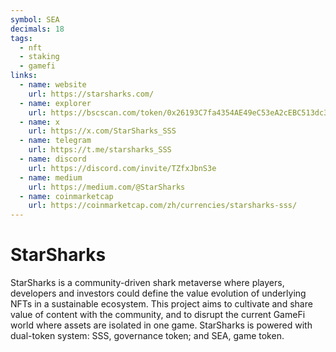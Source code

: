```yaml
---
symbol: SEA
decimals: 18
tags:
  - nft
  - staking
  - gamefi
links:
  - name: website
    url: https://starsharks.com/
  - name: explorer
    url: https://bscscan.com/token/0x26193C7fa4354AE49eC53eA2cEBC513dc39A10aa
  - name: x
    url: https://x.com/StarSharks_SSS
  - name: telegram
    url: https://t.me/starsharks_SSS
  - name: discord
    url: https://discord.com/invite/TZfxJbnS3e
  - name: medium
    url: https://medium.com/@StarSharks
  - name: coinmarketcap
    url: https://coinmarketcap.com/zh/currencies/starsharks-sss/
---
```


# StarSharks

StarSharks is a community-driven shark metaverse where players, developers and investors could define the value evolution of underlying NFTs in a sustainable ecosystem. This project aims to cultivate and share value of content with the community, and to disrupt the current GameFi world where assets are isolated in one game. StarSharks is powered with dual-token system: SSS, governance token; and SEA, game token.

